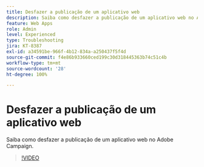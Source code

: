 ```yaml
---
title: Desfazer a publicação de um aplicativo web
description: Saiba como desfazer a publicação de um aplicativo web no Adobe Campaign.
feature: Web Apps
role: Admin
level: Experienced
type: Troubleshooting
jira: KT-8387
exl-id: a34591be-966f-4b12-834a-a250437f5f4d
source-git-commit: f4e86b933660ced199c30d318445363b74c51c4b
workflow-type: tm+mt
source-wordcount: '28'
ht-degree: 100%

---
```


# Desfazer a publicação de um aplicativo web

Saiba como desfazer a publicação de um aplicativo web no Adobe Campaign.

>[!VIDEO](https://video.tv.adobe.com/v/335892?quality=12&learn=on)
